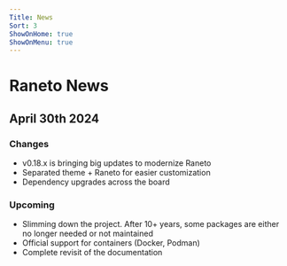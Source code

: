 ```yaml
---
Title: News
Sort: 3
ShowOnHome: true
ShowOnMenu: true
---
```


# Raneto News

## April 30th 2024

### Changes

- v0.18.x is bringing big updates to modernize Raneto
- Separated theme + Raneto for easier customization
- Dependency upgrades across the board

### Upcoming

- Slimming down the project. After 10+ years, some packages are either no longer needed or not maintained
- Official support for containers (Docker, Podman)
- Complete revisit of the documentation

